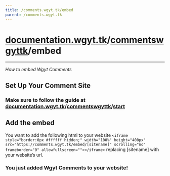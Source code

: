 ```yaml
---
title: /comments.wgyt.tk/embed
parent: /comments.wgyt.tk
---
```

# [documentation.wgyt.tk](https://documentation.wgyt.tk)/[commentswgyttk](https://documentation.wgyt.tk/commentswgyttk)/embed
_________________
_How to embed Wgyt Comments_
## Set Up Your Comment Site
### Make sure to follow the guide at [documentation.wgyt.tk](https://documentation.wgyt.tk)/[commentswgyttk](https://documentation.wgyt.tk/commentswgyttk)/[start](https://documentation.wgyt.tk/commentswgyttk/start)
## Add the embed
You want to add the following html to your website `<iframe style="border:0px #ffffff hidden;" width="100%" height="400px" src="https://comments.wgyt.tk/embed/[sitename]" scrolling="no" frameborder="0" allowfullscreen=""></iframe>` replacing [sitename] with your website’s url.
### You just added Wgyt Comments to your website!
